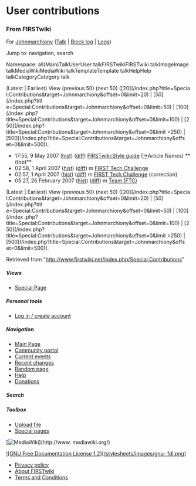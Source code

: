 # User contributions

### From FIRSTwiki

For [Johnmarchiony](/index.php/User:Johnmarchiony "User:Johnmarchiony" )
([Talk](/index.php/User_talk:Johnmarchiony "User talk:Johnmarchiony" ) |
[Block log](/index.php?title=Special:Log&type=block&page=User:Johnmarchiony
"Special:Log" ) | [Logs](/index.php?title=Special:Log&user=Johnmarchiony
"Special:Log" ))

Jump to: navigation, search

Namespace:  all(Main)TalkUserUser talkFIRSTwikiFIRSTwiki talkImageImage
talkMediaWikiMediaWiki talkTemplateTemplate talkHelpHelp talkCategoryCategory
talk

(Latest | Earliest) View (previous 50) (next 50) ([20](/index.php?title=Specia
l:Contributions&target=Johnmarchiony&offset=0&limit=20) | [50](/index.php?titl
e=Special:Contributions&target=Johnmarchiony&offset=0&limit=50) | [100](/index
.php?title=Special:Contributions&target=Johnmarchiony&offset=0&limit=100) | [2
50](/index.php?title=Special:Contributions&target=Johnmarchiony&offset=0&limit
=250) | [500](/index.php?title=Special:Contributions&target=Johnmarchiony&offs
et=0&limit=500)).

  * 17:55, 9 May 2007 ([hist](/index.php?title=FIRSTwiki:Style_guide&action=history "FIRSTwiki:Style guide" )) ([diff](/index.php?title=FIRSTwiki:Style_guide&diff=prev&oldid=60331 "FIRSTwiki:Style guide" )) [FIRSTwiki:Style guide](/index.php/FIRSTwiki:Style_guide "FIRSTwiki:Style guide" ) ([→](/index.php/FIRSTwiki:Style_guide#Article_Names "FIRSTwiki:Style guide" )Article Names) ** (top)**
  * 02:58, 1 April 2007 ([hist](/index.php?title=FIRST_Tech_Challenge&action=history "FIRST Tech Challenge" )) ([diff](/index.php?title=FIRST_Tech_Challenge&diff=prev&oldid=58452 "FIRST Tech Challenge" )) m [FIRST Tech Challenge](/index.php/FIRST_Tech_Challenge "FIRST Tech Challenge" )
  * 02:57, 1 April 2007 ([hist](/index.php?title=FIRST_Tech_Challenge&action=history "FIRST Tech Challenge" )) ([diff](/index.php?title=FIRST_Tech_Challenge&diff=prev&oldid=58451 "FIRST Tech Challenge" )) m [FIRST Tech Challenge](/index.php/FIRST_Tech_Challenge "FIRST Tech Challenge" ) (correction)
  * 05:27, 26 February 2007 ([hist](/index.php?title=Team_%28FTC%29&action=history "Team \(FTC\)" )) ([diff](/index.php?title=Team_%28FTC%29&diff=prev&oldid=56282 "Team \(FTC\)" )) m [Team (FTC)](/index.php/Team_%28FTC%29 "Team \(FTC\)" )

(Latest | Earliest) View (previous 50) (next 50) ([20](/index.php?title=Specia
l:Contributions&target=Johnmarchiony&offset=0&limit=20) | [50](/index.php?titl
e=Special:Contributions&target=Johnmarchiony&offset=0&limit=50) | [100](/index
.php?title=Special:Contributions&target=Johnmarchiony&offset=0&limit=100) | [2
50](/index.php?title=Special:Contributions&target=Johnmarchiony&offset=0&limit
=250) | [500](/index.php?title=Special:Contributions&target=Johnmarchiony&offs
et=0&limit=500)).

Retrieved from "<http://www.firstwiki.net/index.php/Special:Contributions>"

##### Views

  * [Special Page](/index.php/Special:Contributions/Johnmarchiony)

##### Personal tools

  * [Log in / create account](/index.php?title=Special:Userlogin&returnto=Special:Contributions)

[](/index.php/Main_Page "Main Page" )

##### Navigation

  * [Main Page](/index.php/Main_Page)
  * [Community portal](/index.php/FIRSTwiki:Community_portal)
  * [Current events](/index.php/Current_events)
  * [Recent changes](/index.php/Special:Recentchanges)
  * [Random page](/index.php/Special:Random)
  * [Help](/index.php/Help:Contents)
  * [Donations](/index.php/FIRSTwiki:Site_support)

##### Search



##### Toolbox

  * [Upload file](/index.php/Special:Upload)
  * [Special pages](/index.php/Special:Specialpages)

[![MediaWiki](/skins/common/images/poweredby_mediawiki_88x31.png)](http://www.
mediawiki.org/)

[![GNU Free Documentation License 1.2](/stylesheets/images/gnu-
fdl.png)](http://www.gnu.org/copyleft/fdl.html)

  * [Privacy policy](/index.php/FIRSTwiki:Privacy_policy "FIRSTwiki:Privacy policy" )
  * [About FIRSTwiki](/index.php/FIRSTwiki:About "FIRSTwiki:About" )
  * [Terms and Conditions](/index.php/FIRSTwiki:Terms_and_conditions "FIRSTwiki:Terms and conditions" )

